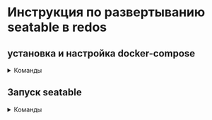 # Инструкция по развертыванию seatable в redos

## установка и настройка docker-compose 
<details><summary>Команды</summary>
<p>

  1. Установка docker-compose
  ```
    dnf install docker docker-compose
  ```  
  2. Добавление в автозапуск
  ```
    systemctl enable docker
  ```
  3. Запуск docker без root прав
  ```
    groupadd docker
  ```
  ```
    usermod -aG docker $USER
  ```

</p>
</details>

## Запуск seatable
<details><summary>Команды</summary>
<p>

1. Открыть файл .env 
   - MYSQL_ROOT_PASSWORD=  # Пароль для базы данных
   - MYSQL_LOG_CONSOLE=true
   - DB_HOST=db #оставить. db - имя сервиса с базой данных
   - DB_ROOT_PASSWD=  # Пароль для базы данных, должен совпадать с MYSQL_ROOT_PASSWORD
   - SEATABLE_SERVER_LETSENCRYPT=False # сертификат SSL, True при наличии сертификата и включения соединени HTTPS
   - SEATABLE_SERVER_HOSTNAME= #имя хоста
   - TIME_ZONE=Asia/Yekaterinburg #часовой пояс
2. Запуск docker-compose скрипта. Запускать из под пользователя без root и админских прав
```
  docker-compose up -d
```
3. Запуск seatable.
```
  docker exec -d seatable /shared/seatable/scripts/seatable.sh start
```
   - docker exec - обращение к контейнеру
   - docker exec имя_контейнера команда - синтаксис
4. Создать суперпользователя
```
  docker exec -it seatable /shared/seatable/scripts/seatable.sh superuser
```

</p>
</details>
